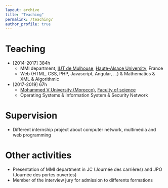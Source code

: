 ```yaml
---
layout: archive
title: "Teaching"
permalink: /teaching/
author_profile: true
---
```

Teaching
======
* [2014-2017] 384h
  * MMI department, [IUT de Mulhouse](http://www.iutmulhouse.uha.fr/), [Haute-Alsace University](https://www.uha.fr/), France
  * Web (HTML, CSS, PHP, Javascript, Angular, ...) & Mathematics & XML & Algorithmic
* [2017-2019] 67h
  * [Mohammed V University (Morocco)](www.um5.ac.ma/), [Faculty of science](http://www.fsr.ac.ma/)
  * Operating Systems & Information System & Security Network

Supervision
======
* Different internship project about computer network, multimedia and web programming

Other activities 
======
* Presentation of MMI department in JC (Journée des carrières) and JPO (Journée des portes ouvertes)
* Member of the interview jury for admission to differents formations
